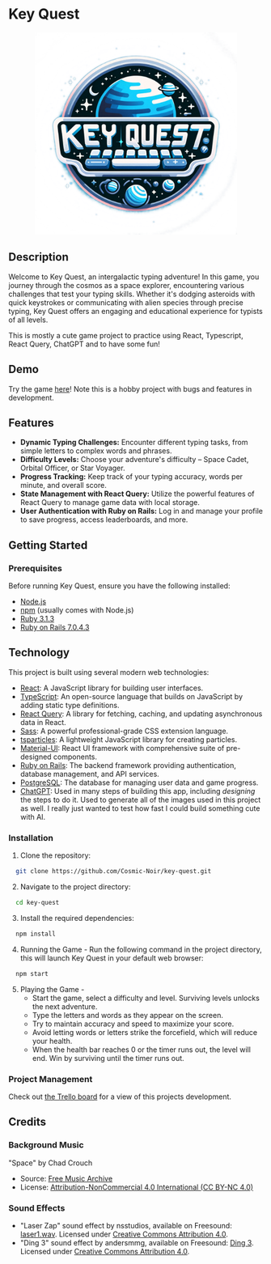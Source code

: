# Key Quest

<p align="center">
  <img src="./src/logo.png" width="400" height="400" />
</p>

## Description

Welcome to Key Quest, an intergalactic typing adventure! In this game, you journey through the cosmos as a space explorer, encountering various challenges that test your typing skills. Whether it's dodging asteroids with quick keystrokes or communicating with alien species through precise typing, Key Quest offers an engaging and educational experience for typists of all levels.

This is mostly a cute game project to practice using React, Typescript, React Query, ChatGPT and to have some fun!

## Demo

Try the game [here](https://cosmic-noir.github.io/key-quest/)! Note this is a hobby project with bugs and features in development.

## Features

- **Dynamic Typing Challenges:** Encounter different typing tasks, from simple letters to complex words and phrases.
- **Difficulty Levels:** Choose your adventure's difficulty – Space Cadet, Orbital Officer, or Star Voyager.
- **Progress Tracking:** Keep track of your typing accuracy, words per minute, and overall score.
- **State Management with React Query:** Utilize the powerful features of React Query to manage game data with local storage.
- **User Authentication with Ruby on Rails:** Log in and manage your profile to save progress, access leaderboards, and more.

## Getting Started

### Prerequisites

Before running Key Quest, ensure you have the following installed:

- [Node.js](https://nodejs.org/)
- [npm](https://www.npmjs.com/) (usually comes with Node.js)
- [Ruby 3.1.3](https://www.ruby-lang.org/en/news/2022/11/24/ruby-3-1-3-released/)
- [Ruby on Rails 7.0.4.3](https://rubygems.org/gems/rails/versions/7.0.4.3?locale=en)

## Technology

This project is built using several modern web technologies:

- [React](https://reactjs.org/): A JavaScript library for building user interfaces.
- [TypeScript](https://www.typescriptlang.org/): An open-source language that builds on JavaScript by adding static type definitions.
- [React Query](https://tanstack.com/query/latest/): A library for fetching, caching, and updating asynchronous data in React.
- [Sass](https://sass-lang.com/): A powerful professional-grade CSS extension language.
- [tsparticles](https://particles.js.org/): A lightweight JavaScript library for creating particles.
- [Material-UI](https://mui.com/material-ui/): React UI framework with comprehensive suite of pre-designed components.
- [Ruby on Rails](https://rubyonrails.org/): The backend framework providing authentication, database management, and API services.
- [PostgreSQL](https://www.postgresql.org/): The database for managing user data and game progress.
- [ChatGPT](https://chat.openai.com/): Used in many steps of building this app, including _designing_ the steps to do it. Used to generate all of the images used in this project as well. I really just wanted to test how fast I could build something cute with AI.

### Installation

1. Clone the repository:

```sh
  git clone https://github.com/Cosmic-Noir/key-quest.git
```

2. Navigate to the project directory:

```sh
  cd key-quest
```

3. Install the required dependencies:

```sh
  npm install
```

4. Running the Game - Run the following command in the project directory, this will launch Key Quest in your default web browser:

```sh
  npm start
```

5. Playing the Game -
   - Start the game, select a difficulty and level. Surviving levels unlocks the next adventure.
   - Type the letters and words as they appear on the screen.
   - Try to maintain accuracy and speed to maximize your score.
   - Avoid letting words or letters strike the forcefield, which will reduce your health.
   - When the health bar reaches 0 or the timer runs out, the level will end. Win by surviving until the timer runs out.

### Project Management

Check out [the Trello board](https://trello.com/b/c6ke5JTC/key-quest) for a view of this projects development.

## Credits

### Background Music

"Space" by Chad Crouch

- Source: [Free Music Archive](https://freemusicarchive.org/music/Chad_Crouch/arps-ii/space-1/)
- License: [Attribution-NonCommercial 4.0 International (CC BY-NC 4.0)](https://creativecommons.org/licenses/by-nc/4.0/)

### Sound Effects

- "Laser Zap" sound effect by nsstudios, available on Freesound: [laser1.wav](https://freesound.org/people/nsstudios/sounds/321102/). Licensed under [Creative Commons Attribution 4.0](https://creativecommons.org/licenses/by/4.0/).
- "Ding 3" sound effect by andersmmg, available on Freesound: [Ding 3](https://freesound.org/people/andersmmg/sounds/523424/). Licensed under [Creative Commons Attribution 4.0](https://creativecommons.org/licenses/by/4.0/).
